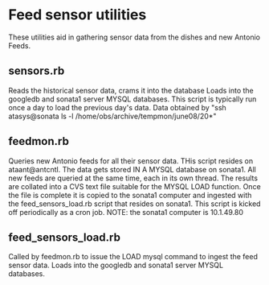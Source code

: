 # Feed sensor utilities

These utilities aid in gathering sensor data from the dishes and new Antonio Feeds.

## sensors.rb

Reads the historical sensor data, crams it into the database
Loads into the googledb and sonata1 server MYSQL databases.
This script is typically run once a day to load the previous day's data.
Data obtained by "ssh atasys@sonata ls -l /home/obs/archive/tempmon/june08/20*"

## feedmon.rb

Queries new Antonio feeds for all their sensor data. 
THis script resides on ataant@antcntl.
The data gets stored IN A MYSQL database on sonata1. 
All new feeds are queried at the same time, each in its own thread. The results are collated into a CVS text file suitable for the MYSQL LOAD function.  Once the file is complete it is copied to the sonata1 computer and ingested with the feed_sensors_load.rb script that resides on sonata1.
This script is kicked off periodically as a cron job.
NOTE: the sonata1 computer is 10.1.49.80


## feed_sensors_load.rb

Called by feedmon.rb to issue the LOAD mysql command to ingest the feed sensor data.
Loads into the googledb and sonata1 server MYSQL databases.

